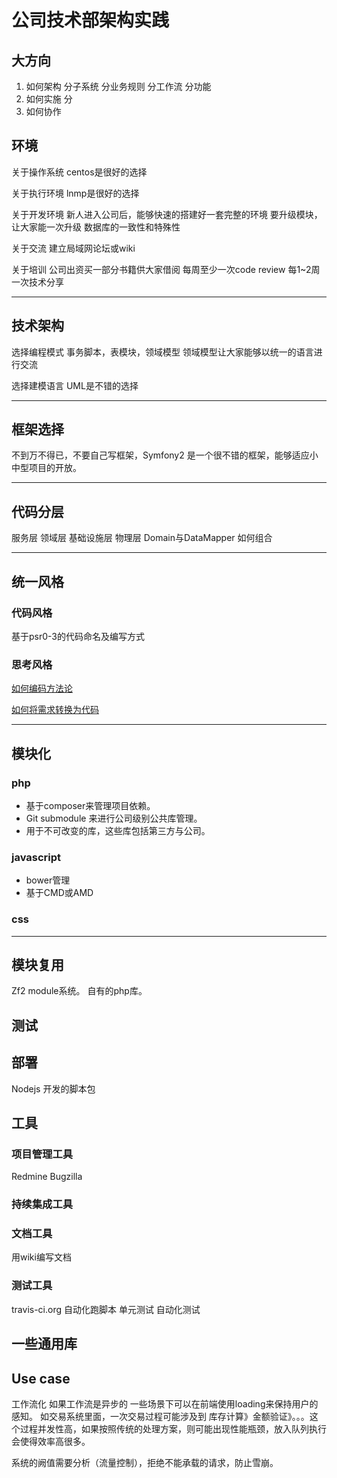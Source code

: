 # 公司技术部架构实践
## 大方向
1. 如何架构
    分子系统 分业务规则 分工作流 分功能
1. 如何实施
    分
1. 如何协作
## 环境
关于操作系统
    centos是很好的选择

关于执行环境
    lnmp是很好的选择

关于开发环境
    新人进入公司后，能够快速的搭建好一套完整的环境
    要升级模块，让大家能一次升级
    数据库的一致性和特殊性

关于交流
    建立局域网论坛或wiki

关于培训
    公司出资买一部分书籍供大家借阅
    每周至少一次code review
    每1~2周一次技术分享

****************************************************************************
## 技术架构
选择编程模式
    事务脚本，表模块，领域模型
    领域模型让大家能够以统一的语言进行交流

选择建模语言
    UML是不错的选择

****************************************************************************

## 框架选择
不到万不得已，不要自己写框架，Symfony2 是一个很不错的框架，能够适应小中型项目的开放。

****************************************************************************

## 代码分层
服务层 领域层 基础设施层 物理层
Domain与DataMapper 如何组合

****************************************************************************

## 统一风格
### 代码风格
基于psr0-3的代码命名及编写方式

### 思考风格
[如何编码方法论](code/HowToCoding.md)

[如何将需求转换为代码](code/HowToConvertRequirement2Code.md)
****************************************************************************

## 模块化
### php
* 基于composer来管理项目依赖。
* Git submodule 来进行公司级别公共库管理。 
* 用于不可改变的库，这些库包括第三方与公司。

### javascript
* bower管理
* 基于CMD或AMD

### css

****************************************************************************


   
## 模块复用
Zf2 module系统。
自有的php库。

## 测试


## 部署
Nodejs 开发的脚本包

## 工具

### 项目管理工具
Redmine Bugzilla

### 持续集成工具

### 文档工具
用wiki编写文档 

### 测试工具
travis-ci.org 自动化跑脚本
单元测试
自动化测试

## 一些通用库

## Use case
工作流化  如果工作流是异步的 一些场景下可以在前端使用loading来保持用户的感知。
如交易系统里面，一次交易过程可能涉及到 库存计算》金额验证》。。。这个过程并发性高，如果按照传统的处理方案，则可能出现性能瓶颈，放入队列执行会使得效率高很多。

系统的阙值需要分析（流量控制），拒绝不能承载的请求，防止雪崩。